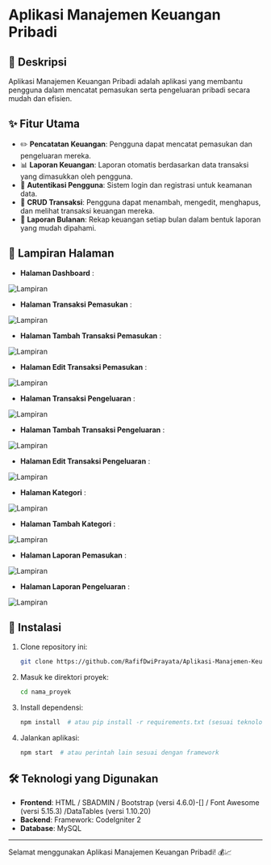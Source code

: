 # Aplikasi Manajemen Keuangan Pribadi

## 📌 Deskripsi
Aplikasi Manajemen Keuangan Pribadi adalah aplikasi yang membantu pengguna dalam mencatat pemasukan serta pengeluaran pribadi secara mudah dan efisien.

## ✨ Fitur Utama
- ✏️ **Pencatatan Keuangan**: Pengguna dapat mencatat pemasukan dan pengeluaran mereka.
- 📊 **Laporan Keuangan**: Laporan otomatis berdasarkan data transaksi yang dimasukkan oleh pengguna.
- 🔐 **Autentikasi Pengguna**: Sistem login dan registrasi untuk keamanan data.
- 📝 **CRUD Transaksi**: Pengguna dapat menambah, mengedit, menghapus, dan melihat transaksi keuangan mereka.
- 📅 **Laporan Bulanan**: Rekap keuangan setiap bulan dalam bentuk laporan yang mudah dipahami.

## 📸 Lampiran Halaman
- **Halaman Dashboard** :

![Lampiran](Image/Dashboard.png)

- **Halaman Transaksi Pemasukan** :

![Lampiran](Image/Transaksi_Pemasukan.png)

- **Halaman Tambah Transaksi Pemasukan** :

![Lampiran](Image/Tambah_Transaksi_Pemasukan.png)

- **Halaman Edit Transaksi Pemasukan** :

![Lampiran](Image/Edit_Transaksi_Pemasukan.png)

- **Halaman Transaksi Pengeluaran** :

![Lampiran](Image/Transkasi_Pengeluaran.png)

- **Halaman Tambah Transaksi Pengeluaran** :

![Lampiran](Image/Tambah_Transaksi_Pengeluaran.png)

- **Halaman Edit Transaksi Pengeluaran** :

![Lampiran](Image/Edit_Transaksi_Pengeluaran.png)

- **Halaman Kategori** :

![Lampiran](Image/Kategori.png)

- **Halaman Tambah Kategori** :

![Lampiran](Image/Tambah_Kategori.png)

- **Halaman Laporan Pemasukan** :

![Lampiran](Image/Laporan_Pemasukan.png)

- **Halaman Laporan Pengeluaran** :

![Lampiran](Image/Laporan_Pengeluaran.png)

## 🚀 Instalasi
1. Clone repository ini:
   ```bash
   git clone https://github.com/RafifDwiPrayata/Aplikasi-Manajemen-Keuangan-Pribadi.git
   ```
2. Masuk ke direktori proyek:
   ```bash
   cd nama_proyek
   ```
3. Install dependensi:
   ```bash
   npm install  # atau pip install -r requirements.txt (sesuai teknologi yang digunakan)
   ```
4. Jalankan aplikasi:
   ```bash
   npm start  # atau perintah lain sesuai dengan framework
   ```

## 🛠 Teknologi yang Digunakan
- **Frontend**: HTML / SBADMIN / Bootstrap (versi 4.6.0)-[] / Font Awesome (versi 5.15.3) /DataTables (versi 1.10.20)
- **Backend**: Framework: CodeIgniter 2
- **Database**: MySQL
---
Selamat menggunakan Aplikasi Manajemen Keuangan Pribadi! 💰📈
